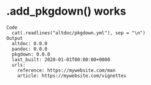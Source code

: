 # .add_pkgdown() works

    Code
      cat(.readlines("altdoc/pkgdown.yml"), sep = "\n")
    Output
      altdoc: 0.0.0
      pandoc: 0.0.0
      pkgdown: 0.0.0
      last_built: 2020-01-01T00:00:00+0000
      urls:
        reference: https://mywebsite.com/man
        article: https://mywebsite.com/vignettes

